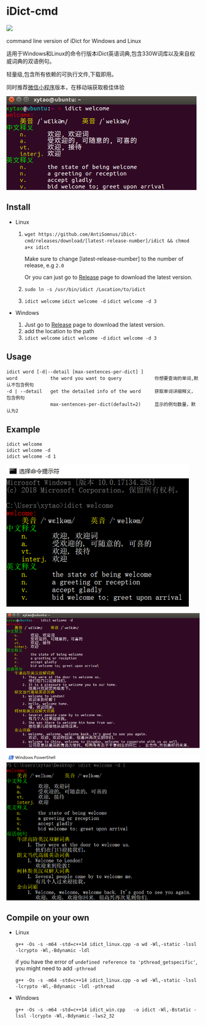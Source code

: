 # iDict-cmd
<img src="https://img.shields.io/github/release/AntiSomnus/iDict-cmd.svg"/>

command line version of iDict for Windows and Linux

适用于Windows和Linux的命令行版本iDict英语词典,包含330W词库以及来自权威词典的双语例句。

轻量级,包含所有依赖的可执行文件,下载即用。

同时推荐[微信小程序](https://github.com/AntiSomnus/iDict-weapp)版本，在移动端获取极佳体验

![linux_brief](/pics/linux_brief.png "linux_brief")

## Install

- Linux

    1. `wget https://github.com/AntiSomnus/iDict-cmd/releases/download/[latest-release-number]/idict && chmod a+x idict`

        Make sure to change [latest-release-number] to the number of release, e.g `2.0`

        Or you can just go to [Release](https://github.com/AntiSomnus/iDict-cmd/releases/latest) page to download the latest version.

    2. `sudo ln -s /usr/bin/idict /Location/to/idict`
    3. `idict welcome` `idict welcome -d` `idict welcome -d 3`

- Windows

    1. Just go to [Release](https://github.com/AntiSomnus/iDict-cmd/releases/latest) page to download the latest version.
    2. add the location to the path
    3. `idict welcome` `idict welcome -d` `idict welcome -d 3`
## Usage
```
idict word [-d|--detail [max-sentences-per-dict] ]
word            the word you want to query            你想要查询的单词,默认不包含例句
-d | --detail   get the detailed info of the word     获取单词详细释义，包含例句
                max-sentences-per-dict(default=2)     显示的例句数量，默认为2
```
## Example
```
idict welcome
idict welcome -d
idict welcome -d 1
```
![windows_brief](/pics/windows_brief.png "windows_brief")

![linux_detail](/pics/linux_detail.png "linux_detail")

![windows_detail](/pics/windows_detail.png "windows_detail")

## Compile on your own
- Linux
    ```
    g++ -Os -s -m64 -std=c++14 idict_linux.cpp -o wd -Wl,-static -lssl -lcrypto -Wl,-Bdynamic -ldl
    ```
    if you have the error of `undefined reference to 'pthread_getspecific'`, you might need to add `-pthread`
    ```
    g++ -Os -s -m64 -std=c++14 idict_linux.cpp -o wd -Wl,-static -lssl -lcrypto -Wl,-Bdynamic -ldl -pthread
    ```
- Windows
    ```
	g++ -Os -s -m64 -std=c++14 idict_win.cpp   -o idict -Wl,-Bstatic -lssl -lcrypto -Wl,-Bdynamic -lws2_32
    ```